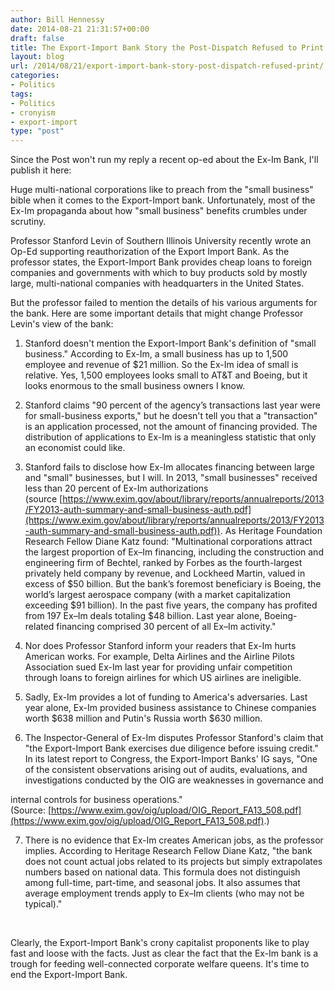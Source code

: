 ```yaml
---
author: Bill Hennessy
date: 2014-08-21 21:31:57+00:00
draft: false
title: The Export-Import Bank Story the Post-Dispatch Refused to Print
layout: blog
url: /2014/08/21/export-import-bank-story-post-dispatch-refused-print/
categories:
- Politics
tags:
- Politics
- cronyism
- export-import
type: "post"
---
```


Since the Post won't run my reply a recent op-ed about the Ex-Im Bank, I'll publish it here:

Huge multi-national corporations like to preach from the "small business" bible when it comes to the Export-Import bank. Unfortunately, most of the Ex-Im propaganda about how "small business" benefits crumbles under scrutiny.






Professor Stanford Levin of Southern Illinois University recently wrote an Op-Ed supporting reauthorization of the Export Import Bank. As the professor states, the Export-Import Bank provides cheap loans to foreign companies and governments with which to buy products sold by mostly large, multi-national companies with headquarters in the United States.







But the professor failed to mention the details of his various arguments for the bank. Here are some important details that might change Professor Levin's view of the bank:







1. Stanford doesn't mention the Export-Import Bank's definition of "small business." According to Ex-Im, a small business has up to 1,500 employee and revenue of $21 million. So the Ex-Im idea of small is relative. Yes, 1,500 employees looks small to AT&T and Boeing, but it looks enormous to the small business owners I know.




2. Stanford claims "90 percent of the agency’s transactions last year were for small-business exports," but he doesn't tell you that a "transaction" is an application processed, not the amount of financing provided. The distribution of applications to Ex-Im is a meaningless statistic that only an economist could like.




3. Stanford fails to disclose how Ex-Im allocates financing between large and "small" businesses, but I will. In 2013, "small businesses" received less than 20 percent of Ex-Im authorizations (source [https://www.exim.gov/about/library/reports/annualreports/2013/FY2013-auth-summary-and-small-business-auth.pdf](https://www.exim.gov/about/library/reports/annualreports/2013/FY2013-auth-summary-and-small-business-auth.pdf)). As Heritage Foundation Research Fellow Diane Katz found: "Multinational corporations attract the largest proportion of Ex–Im financing, including the construction and engineering firm of Bechtel, ranked by Forbes as the fourth-largest privately held company by revenue, and Lockheed Martin, valued in excess of $50 billion. But the bank’s foremost beneficiary is Boeing, the world’s largest aerospace company (with a market capitalization exceeding $91 billion). In the past five years, the company has profited from 197 Ex–Im deals totaling $48 billion. Last year alone, Boeing-related financing comprised 30 percent of all Ex–Im activity."




4. Nor does Professor Stanford inform your readers that Ex-Im hurts American works. For example, Delta Airlines and the Airline Pilots Association sued Ex-Im last year for providing unfair competition through loans to foreign airlines for which US airlines are ineligible.




5. Sadly, Ex-Im provides a lot of funding to America's adversaries. Last year alone, Ex-Im provided business assistance to Chinese companies worth $638 million and Putin's Russia worth $630 million.




6. The Inspector-General of Ex-Im disputes Professor Stanford's claim that "the Export-Import Bank exercises due diligence before issuing credit." In its latest report to Congress, the Export-Import Banks' IG says, "One of the consistent observations arising out of audits, evaluations, and investigations conducted by the OIG are weaknesses in governance and




internal controls for business operations." (Source: [https://www.exim.gov/oig/upload/OIG_Report_FA13_508.pdf](https://www.exim.gov/oig/upload/OIG_Report_FA13_508.pdf).)




7. There is no evidence that Ex-Im creates American jobs, as the professor implies. According to Heritage Research Fellow Diane Katz, "the bank does not count actual jobs related to its projects but simply extrapolates numbers based on national data. This formula does not distinguish among full-time, part-time, and seasonal jobs. It also assumes that average employment trends apply to Ex–Im clients (who may not be typical)."




 




Clearly, the Export-Import Bank's crony capitalist proponents like to play fast and loose with the facts. Just as clear the fact that the Ex-Im bank is a trough for feeding well-connected corporate welfare queens. It's time to end the Export-Import Bank. 



